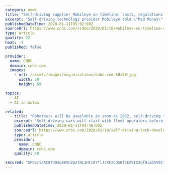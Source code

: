 ```yaml
---
category: news
title: "Self-driving supplier Mobileye on timeline, costs, regulations for autonomous vehicles roll out"
excerpt: "Self-driving technology provider Mobileye told \"Mad Money\" host Jim Cramer the public can expect to see robotaxis hitting the road as soon as 2022."
publishedDateTime: 2020-01-11T05:02:00Z
sourceUrl: https://www.cnbc.com/video/2020/01/10/mobileye-on-timeline-costs-regulations-for-self-driving-vehicles.html
type: article
quality: 22
heat: -1
published: false

provider:
  name: CNBC
  domain: cnbc.com
  images:
    - url: /assets/images/organizations/cnbc.com-50x50.jpg
      width: 50
      height: 50

topics:
  - AI
  - AI in Autos

related:
  - title: "Robotaxis will be available as soon as 2022, self-driving tech supplier Mobileye CEO says"
    excerpt: "Self-driving cars will start with fleet operators before general use due to regulatory and cost constraints “that you cannot put on a consumer,” he said in a “Mad Money” interview. “If more cars will be autonomous,"
    publishedDateTime: 2020-01-11T04:48:00Z
    sourceUrl: https://www.cnbc.com/2020/01/10/self-driving-tech-developer-mobileye-ceo-robotaxis-will-come-in-2022.html
    type: article
    provider:
      name: CNBC
      domain: cnbc.com
    quality: 40

secured: "SPCe/izAC8tU9aqB6VnZp2tNL3Htc8YTlJrXF2CdSKfzEZ9IX2qf0iab5V9Cfp6DPXTgMiMrh/+79hVqnqZzks0G6BvR3dahcMy89x2uWm6/sXigp4q4hEVop8GcB8N1GImP1B8ixZLv8sB+j+gPHnu3Zjw4amEHq6BpBjW/TRqDnNe1dXd5P+tVDfxctxveFmtI5jC8h86P8qSk+rn8jSqjOHTUwTLIUwFINleDmnOoW59iGqddHvupYujwzVKaESdHNYxdZXvXG1FTG+0jqynWwncpK+gOLeV/JoXFiphocWXhU1UrDS2mQ8i+UFl5KYmeR3h8snjU5ysVhuS18xalImYhRw4ie+TAy+2sRaMcSawPoY/rSnNbANHcHkvnEuJxJUITwarc6u30WbIBSQPiP+yfU81hpgrrK5BPXcZnVlBYmygYUhI7N9poxqXDtcDZZXmTKKDMsRf+nqriYg==;4kQCRut6cl7B+Ch7Ewa63Q=="
---
```


